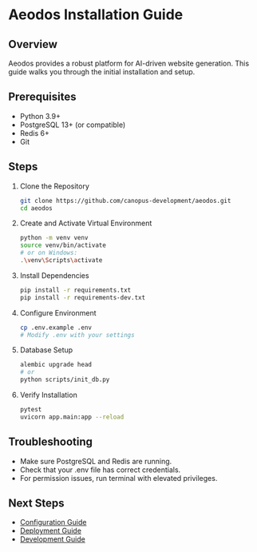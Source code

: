 
# Aeodos Installation Guide

## Overview
Aeodos provides a robust platform for AI-driven website generation. This guide walks you through the initial installation and setup.

## Prerequisites
- Python 3.9+
- PostgreSQL 13+ (or compatible)
- Redis 6+
- Git

## Steps

1. Clone the Repository  
   ```bash
   git clone https://github.com/canopus-development/aeodos.git
   cd aeodos
   ```

2. Create and Activate Virtual Environment  
   ```bash
   python -m venv venv
   source venv/bin/activate
   # or on Windows:
   .\venv\Scripts\activate
   ```

3. Install Dependencies  
   ```bash
   pip install -r requirements.txt
   pip install -r requirements-dev.txt
   ```

4. Configure Environment  
   ```bash
   cp .env.example .env
   # Modify .env with your settings
   ```

5. Database Setup  
   ```bash
   alembic upgrade head
   # or
   python scripts/init_db.py
   ```

6. Verify Installation  
   ```bash
   pytest
   uvicorn app.main:app --reload
   ```

## Troubleshooting
- Make sure PostgreSQL and Redis are running.
- Check that your .env file has correct credentials.
- For permission issues, run terminal with elevated privileges.

## Next Steps
- [Configuration Guide](../configuration/README.md)
- [Deployment Guide](../deployment/README.md)
- [Development Guide](../development/README.md)